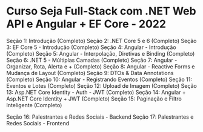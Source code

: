 # Curso Seja Full-Stack com .NET Web API e Angular + EF Core - 2022

Seção 1: Introdução (Completo)
Seção 2: .NET Core 5 e 6 (Completo)
Seção 3: EF Core 5 - Introdução (Completo)
Seção 4: Angular - Introdução (Completo)
Seção 5: Angular - Interpolação, Diretivas e Binding (Completo)
Seção 6: .NET 5 - Múltiplas Camadas (Completo)
Seção 7: Angular - Organizar, Rota, Alerta e + (Completo)
Seção 8: Angular - Reactive Forms e Mudança de Layout (Completo)
Seção 9: DTOs & Data Annotations (Completo)
Seção 10: Angular - Registrando Eventos (Completo)
Seção 11: Eventos e Lotes (Completo)
Seção 12: Upload de Imagem (Completo)
Seção 13: Asp.NET Core Identity - Auth - JWT (Completo)
Seção 14: Angular + Asp.NET Core Identity + JWT (Completo)
Seção 15: Paginação e Filtro Inteligente (Completo)

Seção 16: Palestrantes e Redes Sociais - Backend
Seção 17: Palestrantes e Redes Sociais - Frontend

